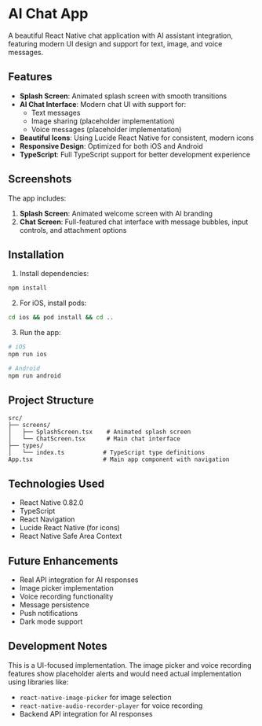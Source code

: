 # AI Chat App

A beautiful React Native chat application with AI assistant integration, featuring modern UI design and support for text, image, and voice messages.

## Features

- **Splash Screen**: Animated splash screen with smooth transitions
- **AI Chat Interface**: Modern chat UI with support for:
  - Text messages
  - Image sharing (placeholder implementation)
  - Voice messages (placeholder implementation)
- **Beautiful Icons**: Using Lucide React Native for consistent, modern icons
- **Responsive Design**: Optimized for both iOS and Android
- **TypeScript**: Full TypeScript support for better development experience

## Screenshots

The app includes:
1. **Splash Screen**: Animated welcome screen with AI branding
2. **Chat Screen**: Full-featured chat interface with message bubbles, input controls, and attachment options

## Installation

1. Install dependencies:
```bash
npm install
```

2. For iOS, install pods:
```bash
cd ios && pod install && cd ..
```

3. Run the app:
```bash
# iOS
npm run ios

# Android
npm run android
```

## Project Structure

```
src/
├── screens/
│   ├── SplashScreen.tsx    # Animated splash screen
│   └── ChatScreen.tsx      # Main chat interface
├── types/
│   └── index.ts           # TypeScript type definitions
App.tsx                    # Main app component with navigation
```

## Technologies Used

- React Native 0.82.0
- TypeScript
- React Navigation
- Lucide React Native (for icons)
- React Native Safe Area Context

## Future Enhancements

- Real API integration for AI responses
- Image picker implementation
- Voice recording functionality
- Message persistence
- Push notifications
- Dark mode support

## Development Notes

This is a UI-focused implementation. The image picker and voice recording features show placeholder alerts and would need actual implementation using libraries like:
- `react-native-image-picker` for image selection
- `react-native-audio-recorder-player` for voice recording
- Backend API integration for AI responses